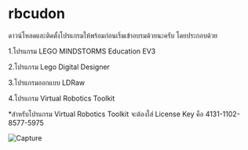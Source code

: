 # rbcudon
ดาวน์โหลดและติดตั้งโปรแกรมให้พร้อมก่อนเริ่มเข้าอบรมด้วยนะครับ โดยประกอบด้วย

1.โปรแกรม LEGO MINDSTORMS Education EV3

2.โปรแกรม Lego Digital Designer

3.โปรแกรมออกแบบ LDRaw

4.โปรแกรม Virtual Robotics Toolkit

*สำหรับโปรแกรม Virtual Robotics Toolkit จะต้องใส่ License Key คือ 4131-1102-8577-5975

![Capture](https://user-images.githubusercontent.com/11527370/161790985-0f48db9d-71f5-40f3-94da-f918d501ef49.PNG)
